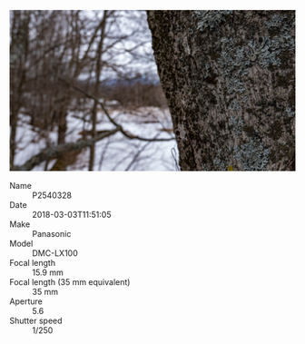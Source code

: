 [![P2540328](/photos/hd/P2540328.jpg)](/photos/full/P2540328.jpg?raw=true)

<dl>
  <dt>Name</dt>
  <dd>P2540328</dd>
  <dt>Date</dt>
  <dd>2018-03-03T11:51:05</dd>
  <dt>Make</dt>
  <dd>Panasonic</dd>
  <dt>Model</dt>
  <dd>DMC-LX100</dd>
  <dt>Focal length</dt>
  <dd>15.9 mm</dd>
  <dt>Focal length (35 mm equivalent)</dt>
  <dd>35 mm</dd>
  <dt>Aperture</dt>
  <dd>5.6</dd>
  <dt>Shutter speed</dt>
  <dd>1/250</dd>
</dl>
